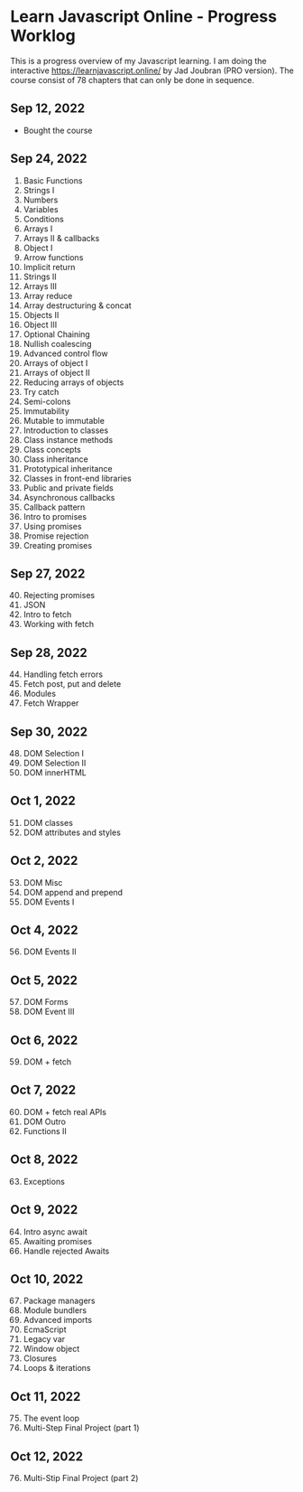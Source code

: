 # Learn Javascript Online - Progress Worklog

This is a progress overview of my Javascript learning. I am doing the interactive https://learnjavascript.online/ by Jad Joubran (PRO version). The course consist of 78 chapters that can only be done in sequence.

## Sep 12, 2022

- Bought the course

## Sep 24, 2022

1. Basic Functions
2. Strings I
3. Numbers
4. Variables
5. Conditions
6. Arrays I
7. Arrays II & callbacks
8. Object I
9. Arrow functions
10. Implicit return
11. Strings II
12. Arrays III
13. Array reduce
14. Array destructuring & concat
15. Objects II
16. Object III
17. Optional Chaining
18. Nullish coalescing
19. Advanced control flow
20. Arrays of object I
21. Arrays of object II
22. Reducing arrays of objects
23. Try catch
24. Semi-colons
25. Immutability
26. Mutable to immutable
27. Introduction to classes
28. Class instance methods
29. Class concepts
30. Class inheritance
31. Prototypical inheritance
32. Classes in front-end libraries
33. Public and private fields
34. Asynchronous callbacks
35. Callback pattern
36. Intro to promises
37. Using promises
38. Promise rejection
39. Creating promises

## Sep 27, 2022

40. Rejecting promises
41. JSON
42. Intro to fetch
43. Working with fetch

## Sep 28, 2022

44. Handling fetch errors
45. Fetch post, put and delete
46. Modules
47. Fetch Wrapper

## Sep 30, 2022

48. DOM Selection I
49. DOM Selection II
50. DOM innerHTML

## Oct 1, 2022

51. DOM classes
52. DOM attributes and styles

## Oct 2, 2022

53. DOM Misc
54. DOM append and prepend
55. DOM Events I

## Oct 4, 2022

56. DOM Events II

## Oct 5, 2022

57. DOM Forms
58. DOM Event III

## Oct 6, 2022

59. DOM + fetch

## Oct 7, 2022

60. DOM + fetch real APIs
61. DOM Outro
62. Functions II

## Oct 8, 2022

63. Exceptions

## Oct 9, 2022

64. Intro async await
65. Awaiting promises
66. Handle rejected Awaits

## Oct 10, 2022

67. Package managers
68. Module bundlers
69. Advanced imports
70. EcmaScript
71. Legacy var
72. Window object
73. Closures
74. Loops & iterations

## Oct 11, 2022

75. The event loop
76. Multi-Step Final Project (part 1)

## Oct 12, 2022

76. Multi-Stip Final Project (part 2)

